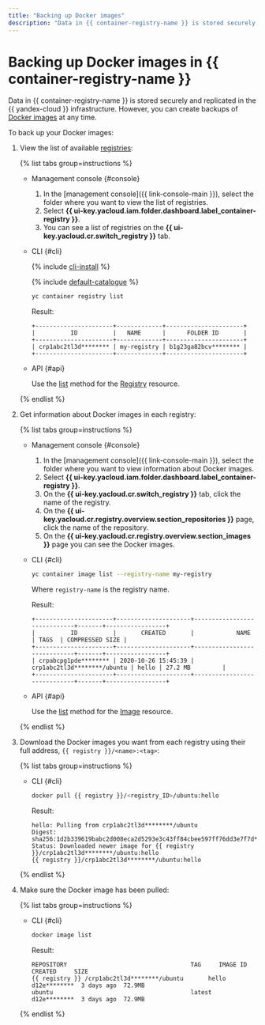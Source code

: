 ```yaml
---
title: "Backing up Docker images"
description: "Data in {{ container-registry-name }} is stored securely and replicated in the {{ yandex-cloud }} infrastructure. However, you can create backups of Docker images at any time. To back up your Docker images, follow the instructions in this article."
---
```


# Backing up Docker images in {{ container-registry-name }}

Data in {{ container-registry-name }} is stored securely and replicated in the {{ yandex-cloud }} infrastructure. However, you can create backups of [Docker images](../concepts/docker-image.md) at any time.

To back up your Docker images:

1. View the list of available [registries](registry.md):

   {% list tabs group=instructions %}

   - Management console {#console}

     1. In the [management console]({{ link-console-main }}), select the folder where you want to view the list of registries.
     1. Select **{{ ui-key.yacloud.iam.folder.dashboard.label_container-registry }}**.
     1. You can see a list of registries on the **{{ ui-key.yacloud.cr.switch_registry }}** tab.

   - CLI {#cli}

     {% include [cli-install](../../_includes/cli-install.md) %}
     
     {% include [default-catalogue](../../_includes/default-catalogue.md) %}

     ```bash
     yc container registry list
     ```

     Result:

     ```text
     +----------------------+-------------+----------------------+
     |          ID          |   NAME      |      FOLDER ID       |
     +----------------------+-------------+----------------------+
     | crp1abc2tl3d******** | my-registry | b1g23ga82bcv******** |
     +----------------------+-------------+----------------------+
     ```

   - API {#api}

     Use the [list](../api-ref/Registry/list.md) method for the [Registry](../api-ref/Registry/) resource.

   {% endlist %}

1. Get information about Docker images in each registry:

   {% list tabs group=instructions %}

   - Management console {#console}

     1. In the [management console]({{ link-console-main }}), select the folder where you want to view information about Docker images.
     1. Select **{{ ui-key.yacloud.iam.folder.dashboard.label_container-registry }}**.
     1. On the **{{ ui-key.yacloud.cr.switch_registry }}** tab, click the name of the registry.
     1. On the **{{ ui-key.yacloud.cr.registry.overview.section_repositories }}** page, click the name of the repository.
     1. On the **{{ ui-key.yacloud.cr.registry.overview.section_images }}** page you can see the Docker images.

   - CLI {#cli}

     ```bash
     yc container image list --registry-name my-registry
     ```

     Where `registry-name` is the registry name.

     Result:

     ```text
     +----------------------+---------------------+-----------------------------+-------+-----------------+
     |          ID          |       CREATED       |            NAME             | TAGS  | COMPRESSED SIZE |
     +----------------------+---------------------+-----------------------------+-------+-----------------+
     | crpabcpg1pde******** | 2020-10-26 15:45:39 | crp1abc2tl3d********/ubuntu | hello | 27.2 MB         |
     +----------------------+---------------------+-----------------------------+-------+-----------------+
     ```

   - API {#api}

     Use the [list](../api-ref/Image/list.md) method for the [Image](../api-ref/Image/) resource.

   {% endlist %}

1. Download the Docker images you want from each registry using their full address, `{{ registry }}/<name>:<tag>`:

   {% list tabs group=instructions %}

   - CLI {#cli}

     ```bash
     docker pull {{ registry }}/<registry_ID>/ubuntu:hello
     ```

     Result:

     ```text
     hello: Pulling from crp1abc2tl3d********/ubuntu
     Digest: sha256:1d2b339619babc2d008eca2d5293e3c43ff84cbee597ff76dd3e7f7d********
     Status: Downloaded newer image for {{ registry }}/crp1abc2tl3d********/ubuntu:hello
     {{ registry }}/crp1abc2tl3d********/ubuntu:hello
     ```

   {% endlist %}

1. Make sure the Docker image has been pulled:

   {% list tabs group=instructions %}

   - CLI {#cli}

     ```bash
     docker image list
     ```

     Result:

     ```text
     REPOSITORY                                   TAG     IMAGE ID      CREATED     SIZE
     {{ registry }} /crp1abc2tl3d********/ubuntu       hello   d12e********  3 days ago  72.9MB
     ubuntu                                       latest  d12e********  3 days ago  72.9MB
     ```

   {% endlist %}